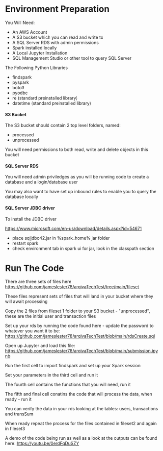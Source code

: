# Environment Preparation

You Will Need:

- An AWS Account
- A S3 bucket which you can read and write to
- A SQL Server RDS with admin permissions
- Spark installed locally
- A Local Jupyter Installation
- SQL Management Studio or other tool to query SQL Server

The Following Python Libraries

- findspark
- pyspark
- boto3
- pyodbc
- re (standard preinstalled library)
- datetime (standard preinstalled library)

#### S3 Bucket

The S3 bucket should contain 2 top level folders, named:

- processed
- unprocessed

You will need permissions to both read, write and delete objects in this bucket

#### SQL Server RDS

You will need admin priviledges as you will be running code to create a database and a login/database user

You may also want to have set up inbound rules to enable you to query the database locally

#### SQL Server JDBC driver

To install the JDBC driver

https://www.microsoft.com/en-us/download/details.aspx?id=54671

- place sqljdbc42.jar in %spark_home% jar folder
- restart spark
- check environment tab in spark ui for jar, look in the classpath section

# Run The Code

There are three sets of files here
https://github.com/jameslester78/arqivaTechTest/tree/main/fileset

These files represent sets of files that will land in your bucket where they will await processing

Copy the 2 files from fileset 1 folder to your S3 bucket - "unprocessed", these are the initial user and transaction files

Set up your rds by running the code found here - update the password to whatever you want it to be:
https://github.com/jameslester78/arqivaTechTest/blob/main/rdsCreate.sql

Open up Jupyter and load this file: https://github.com/jameslester78/arqivaTechTest/blob/main/submission.ipynb

Run the first cell to import findspark and set up your Spark session

Set your parameters in the third cell and run it

The fourth cell contains the functions that you will need, run it

The fifth and final cell conatins the code that will process the data, when ready - run it

You can verify the data in your rds looking at the tables: users, transactions and transSum

When ready repeat the process for the files contained in fileset2 and again in fileset3

A demo of the code being run as well as a look at the outputs can be found here:
https://youtu.be/0erdFqDuSZY
